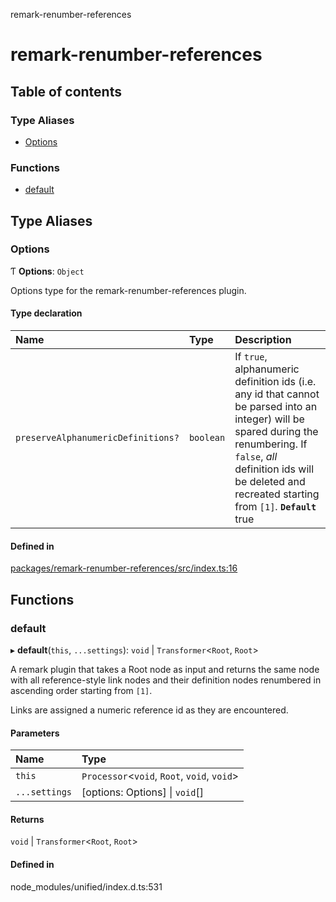 remark-renumber-references

# remark-renumber-references

## Table of contents

### Type Aliases

- [Options](README.md#options)

### Functions

- [default](README.md#default)

## Type Aliases

### Options

Ƭ **Options**: `Object`

Options type for the remark-renumber-references plugin.

#### Type declaration

| Name | Type | Description |
| :------ | :------ | :------ |
| `preserveAlphanumericDefinitions?` | `boolean` | If `true`, alphanumeric definition ids (i.e. any id that cannot be parsed into an integer) will be spared during the renumbering. If `false`, _all_ definition ids will be deleted and recreated starting from `[1]`. **`Default`** true |

#### Defined in

[packages/remark-renumber-references/src/index.ts:16](https://github.com/Xunnamius/unified-utils/blob/dcdf185/packages/remark-renumber-references/src/index.ts#L16)

## Functions

### default

▸ **default**(`this`, `...settings`): `void` \| `Transformer`<`Root`, `Root`\>

A remark plugin that takes a Root node as input and returns the same node
with all reference-style link nodes and their definition nodes renumbered in
ascending order starting from `[1]`.

Links are assigned a numeric reference id as they are encountered.

#### Parameters

| Name | Type |
| :------ | :------ |
| `this` | `Processor`<`void`, `Root`, `void`, `void`\> |
| `...settings` | [options: Options] \| `void`[] |

#### Returns

`void` \| `Transformer`<`Root`, `Root`\>

#### Defined in

node_modules/unified/index.d.ts:531
